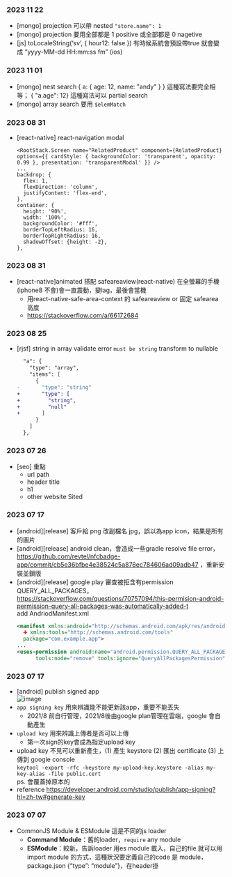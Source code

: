 ### 2023 11 22
- [mongo] projection 可以帶 nested `"store.name": 1`
- [mongo] projection 要用全部都是 1 positive 或全部都是 0 nagetive
- [js] toLocaleString(‘sv’, { hour12: false })  有時候系統會預設帶true 就會變成 “yyyy-MM-dd HH:mm:ss fm” (ios)

### 2023 11 01
- [mongo] nest search { a: { age: 12, name: "andy" } } 這種寫法要完全相等； { "a.age": 12} 這種寫法可以 partial search
- [mongo] array search 要用 `$elemMatch`

### 2023 08 31
- [react-native] react-navigation modal
  ```
  <RootStack.Screen name="RelatedProduct" component={RelatedProduct} options={{ cardStyle: { backgroundColor: 'transparent', opacity: 0.99 }, presentation: 'transparentModal' }} />
  ...
  backdrop: {
    flex: 1,
    flexDirection: 'column',
    justifyContent: 'flex-end',
  },
  container: {
    height: '90%',
    width: '100%',
    backgroundColor: '#fff',
    borderTopLeftRadius: 16,
    borderTopRightRadius: 16,
    shadowOffset: {height: -2},
  },
  ```

### 2023 08 31
- [react-native]animated 搭配 safeareaview(react-native) 在全螢幕的手機(iphone8 不會)會一直震動，變lag，最後會當機
  - 用react-native-safe-area-context 的 safeareaview or 固定 safearea 高度
  - https://stackoverflow.com/a/66172684

### 2023 08 25
- [rjsf] string in array validate error `must be string` transform to nullable 
  ```diff
    "a": {
      "type": "array",
      "items": [
        {
  -       "type": "string"
  +       "type": [
  +         "string",
  +         "null"
  +       ]
        }
      ]
    },
  ```

### 2023 07 26
- [seo] 重點
  - url path
  - header title
  - h1
  - other website Sited	

### 2023 07 17
- [android][release] 客戶給 png 改副檔名 jpg，誤以為app icon，結果是所有的圖片
- [android][release] android clean，會造成一些gradle resolve file error，https://github.com/revtel/nfcbadge-app/commit/cb5e36bfbe4e38524c5a878ec784606ad09adb47 ，重新安裝並鎖版  
- [android][release] google play 審查被拒含有permission QUERY_ALL_PACKAGES，https://stackoverflow.com/questions/70757094/this-permision-android-permission-query-all-packages-was-automatically-added-t  
  add AndriodManifest.xml  
  ```xml
  <manifest xmlns:android="http://schemas.android.com/apk/res/android"
    ➕ xmlns:tools="http://schemas.android.com/tools"
    package="com.example.app">
  ...
  <uses-permission android:name="android.permission.QUERY_ALL_PACKAGES"
        tools:node="remove" tools:ignore="QueryAllPackagesPermission" />
  ```

### 2023 07 17
- [android] publish signed app  
  ![image](https://github.com/U1320100568/note/assets/35591116/4be795bd-1584-4b29-b9f7-c577534638dd)
- `app signing key` 用來辨識能不能更新該app，重要不能丟失
  - 2021/8 前自行管理，2021/8後由google plan管理在雲端，google 會自動產生
- `upload key` 用來辨識上傳者是否可以上傳
  - 第一次sign的key會成為指定upload key
- upload key 不見可以重新產生，(1) 產生 keystore (2) 匯出 certificate (3) 上傳到 google console  
  `keytool -export -rfc -keystore my-upload-key.keystore -alias my-key-alias -file public.cert`    
  ps. 會覆蓋掉原本的
- reference https://developer.android.com/studio/publish/app-signing?hl=zh-tw#generate-key


### 2023 07 07 
- CommonJS Module & ESModule
  這是不同的js loader
  - **Command Module**：舊的loader，`require` any module
  - **ESModule**：較新，告訴loader 用es module 載入，自己的file 就可以用import module 的方式，這種狀況要定義自己的code 是 module，package.json {“type”: “module”}，在header掛 <script type=“module”/> 是一樣意思


### 2023 07 03
- node 16  `Cannot use import statement outside a module` > 可在 script folder 加上 `package.json` `{ "type": "module" }`
- execa 要用 import `require is not defined in ES module scope`
- execa.command 不能用的，直接用這個最簡單
  ```
  import {$} from "execa"
  const $$ = $({stdio: "inherit});
  $$`command here`
  ```
- 不能直接 require local json ` TypeError [ERR_UNKNOWN_FILE_EXTENSION]: Unknown file extension ".json"`，可以下列方式解決
  ```
  import { createRequire } from 'module';
  const require = createRequire(import.meta.url);
  const exemple = require('./data/exemple.json');
  ```
  

### 2023 06 21
- [infra] 近幾年可以`Lambda`(serverless) + `api gateway`(持續連線) 實作websocket，lambda 不用也無法處理connection  
  Ec2可以持續連線，但是一台機器無法handle 大量運算，如果5000同時搶購  
  - 為什麼使用`redis db`？  
  Websocket.io 本來連線是在global state (memory)，但如果scaling 開啟第二台 websocket，狀態無法共用，這時候就可以存到db，websocket official 使用 Redis  
  可以更快速地存取，相對redis 比較缺少其他優勢，但比較快 ，常被用來快取。  
- [d3] scale interpolation: 整張圖的大小；data 怎麼對到整個圖的座標；座標軸怎麼畫
- [d3] data 怎麼畫在dom 上
```js
function d3Test2() {
  // HTML: <section class='d3-test2'></section>
  let margin = {
    top: 30,
    bottom: 30,
    left: 30,
    right: 30
  };
  let width = 400;
  let height = 300;
  const svg = d3
    .select("section.d3-test2")
    .append("svg")
    .attr("width", width)
    .attr("height", height);

  const data = d3.range(100).map((d) => ({
    x: d * 20,
    y: 100 + Math.sin(d) * 20
  }));

  svg
    .append("g")
    .attr("class", "my-circles")
    .selectAll("circle")
    .data(data)
    .join("circle")
    .attr("cx", (d) => d.x)
    .attr("cy", (d) => d.y)
    .attr("r", (d) => 5);

  const root = document.querySelector("section.d3-test2");
  if (root.firstChild) {
    root.firstChild.remove();
  }

  root.appendChild(svg.node());
}
```

### 2023 06 14
- [js] nullish `??` 判斷是否為 null undefined
```
(1) undefined ?? "123" = "123"
(2) null ?? "123" = "123"
(3) 0 ?? 22 = 0
(4) "" ?? "123" = "" 
```
- [react] StrictMode 會 run twice，會造成clean up function 被觸發


### 2023 05 31
- [aws] domain SSL certificate: ACM服務
- [aws] 單獨測試AWS 推波 SNS > platform application (APP + apple or android) > endpoint(device token) > push msg > custom payload   
  (跟notification service 沒有關係)  
  Payload: `notification`（google sdk 自己推，這個不會通知到app） or `data`（由app 自己刻制，app 的背景程式會聽到） 選一個  

### 2023 05 24
- [git] 找到某關鍵字的 log history `git log --grep="notification"`

### 2023 05 12
- [js] link script 參數 `async`, `defer` https://html.spec.whatwg.org/multipage/scripting.html  (參考示意圖)
  - 預設是暫停html parser，執行script
  - `async` 和html parser 同時載入，但是會暫停執行
  - `defer` 和html parser 同時載入，但是在html 處理完，才會執行
- [css] 自己置中（有點trick）  
  ```css
  width: min(720px, 100% - 40px);
  margin-inline: auto;
  ```

### 2023 05 05
- [git] 要捨棄已經上傳到local commit = 還原成 remote 的 branch
  ```
  git fetch origin
  git reset --hard origin/master
  ```
- [react native] React Native upgraded 版本升級 Helper https://react-native-community.github.io/upgrade-helper/
  看完diff後，手動patch
  
### 2023 03 22
- Unresolved symbol error & Duplicated symbol error  
  
  Static library (build time resolve)  
  Dynamic library (run time resolve)  
  
  - Compile (like babel)  
  編譯成一個一個黨(OBJ)  
  - Link (like webpack)  
  把編譯完的的黨都打包起來   
  
  如果在link stage 發生在OBJ檔找不到某個symbol ，就會發生 unresolved symbol error  
  如果在link stage 發生兩個一樣symbol ，就會發生 duplicated symbol error  

  在Gatsby onWebpackConfig 導入node build-in library 就是類似 Link 的動作  

### 2023 03 09
- [js] console warn `mini-css-extract-plugin]Conflicting order ` > how to ignore? https://stackoverflow.com/questions/63124432/how-do-i-configure-mini-css-extract-plugin-in-gatsby
- [js] console warn html attribute aria-* 不用寫成 camel case，如果寫成camel會有warning


### 2023 02 23
- [bash] find path --name "xxx" 這個檔名是 excatly 可以搭配 `*`
- [bash] grep -rn pattern path 
- [js] 金錢 formating `nunmber.toLocaleString('en-US', 'currency');`

### 2023 01 11
- markdown collapse
```md
<details>
  <summary>收合部分</summary>

  要隱藏的部分
</details>
```
